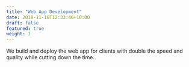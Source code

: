 ```yaml
---
title: "Web App Development"
date: 2018-11-18T12:33:46+10:00
draft: false
featured: true
weight: 1
---
```


We build and deploy the web app for clients with double the 
speed and quality while cutting down the time.